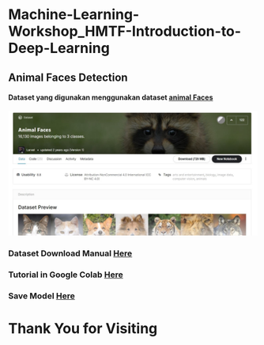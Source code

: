 # Machine-Learning-Workshop_HMTF-Introduction-to-Deep-Learning

## Animal Faces Detection
#### Dataset yang digunakan menggunakan dataset [animal Faces](https://www.kaggle.com/andrewmvd/animal-faces)
![Gambar Dataset](https://raw.githubusercontent.com/Fahlevi20/Machine-Learning-Workshop_HMTF-Introduction-to-Deep-Learning/main/SharedScreenshot.jpg)

### Dataset Download Manual [Here](https://drive.google.com/file/d/1Aed3aeCoIs-onDC26LGKXPes_o8pBkqA/view?usp=sharing)

### Tutorial in Google Colab [Here](https://github.com/Fahlevi20/Machine-Learning-Workshop_HMTF-Introduction-to-Deep-Learning/blob/main/Machine_Learning_Workshop_Introduction_to_Deep_Learning.ipynb)
### Save Model [Here](https://drive.google.com/file/d/1rLto5VO9obh1nYM7AZINZWcK5QkwCJF5/view?usp=sharing)


# Thank You for Visiting
